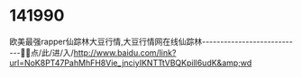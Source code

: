 # 141990
欧美最强rapper仙踪林大豆行情,大豆行情网在线仙踪林----------------------------🤶🤶点/此/进/入/http://www.baidu.com/link?url=NoK8PT47PahMhFH8Vie_jnciyIKNTTtVBQKpill6udK&amp;wd
